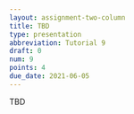 ```yaml
---
layout: assignment-two-column
title: TBD
type: presentation
abbreviation: Tutorial 9
draft: 0
num: 9
points: 4
due_date: 2021-06-05
---
```


TBD